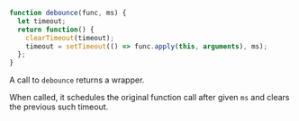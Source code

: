```js demo
function debounce(func, ms) {
  let timeout;
  return function() {
    clearTimeout(timeout);
    timeout = setTimeout(() => func.apply(this, arguments), ms);
  };
}

```

A call to `debounce` returns a wrapper. 

When called, it schedules the original function call after given `ms` and clears the previous such timeout.

